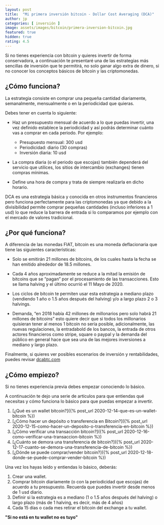 ```yaml
---
layout: post
title:  "Mi primera inversión bitcoin - Dollar Cost Averaging (DCA)"
author: jp
categories: [ inversión ]
image: assets/images/bitcoin/primera-inversion-bitcoin.jpg
featured: true
hidden: true
rating: 4.5
---
```


Si no tienes experiencia con bitcoin y quieres invertir de forma conservadora, a continuación te presentaré una de las estrategias más sencillas de inversión que te permitirá, no solo ganar algo extra de dinero, si no conocer los conceptos básicos de bitcoin y las criptomonedas.


## ¿Cómo funciona?

La estrategia consiste en comprar una pequeña cantidad diariamente, semanalmente, mensualmente o en la periodicidad que quieras.

Debes tener en cuenta lo siguiente:

 - Haz un presupuesto mensual de acuerdo a lo que puedas invertir, una vez definido establece la periodicidad y así podrás determinar cuánto vas a comprar en cada periodo. Por ejemplo:    
	-   Presupuesto mensual: 300 usd
	-   Periodicidad: diario (30 compras)
	-   Inversión diaria: 10 usd

- La compra diaria (o el periodo que escojas) también dependerá del servicio que utilices, los sitios de intercambio (exchanges) tienen compras mínimas.
- Define una hora de compra y trata de siempre realizarla en dicho horario.

DCA es una estrategia básica y conocida en otros instrumentos financieros pero funciona perfectamente para las criptomonedas ya que debido a la divisibilidad permite comprar pequeñas cantidades (incluso inferiores a 1 usd) lo que reduce la barrera de entrada si lo comparamos por ejemplo con el mercado de valores tradicional.

## ¿Por qué funciona?

A diferencia de las monedas FIAT, bitcoin es una moneda deflacionaria que tiene las siguientes características:

- Solo se emitirán 21 millones de bitcoins, de los cuales hasta la fecha se han emitido alrededor de 18.5 millones.

- Cada 4 años aproximadamente se reduce a la mitad la emisión de bitcoins que se “pagan” por el procesamiento de las transacciones. Esto se llama halving y el último ocurrió el 11 Mayo de 2020.

- Los ciclos de bitcoin te permiten usar esta estrategia a mediano plazo (vendiendo 1 año o 1.5 años después del halving) y/o a largo plazo 2 o 3 halvings.

- Demanda, “en 2018 había 42 millones de millonarios pero solo habrá 21 millones de bitcoins” esto quiere decir que si todos los millonarios quisieran tener al menos 1 bitcoin no sería posible, adicionalmente, las nuevas regulaciones, la entradabold de los bancos, la entrada de otros actores financieros como stripe, square o paypal y la demanda del público en general hace que sea una de las mejores inversiones a mediano y largo plazo.

Finalmente, si quieres ver posibles escenarios de inversión y rentabilidades, puedes revisar [dcabtc.com](https://dcabtc.com/)

## ¿Cómo empiezo?

Si no tienes experiencia previa debes empezar conociendo lo básico.

A continuación te dejo una serie de artículos para que entiendas qué necesitas y cómo funciona lo básico para que puedas empezar a invertir.

1.  [¿Qué es un wallet bitcoin?]({% post_url 2020-12-14-que-es-un-wallet-bitcoin %})
2.  [¿Cómo hacer un depósito o transferencia en Bitcoin?]({% post_url 2020-12-15-como-hacer-un-deposito-o-transferencia-en-bitcoin %})
3.  [¿Cómo verificar una transacción bitcoin?]({% post_url 2020-12-16-como-verificar-una-transaccion-bitcoin %})
4.  [¿Cuánto se demora una transferencia de bitcoin?]({% post_url 2020-12-17-cuanto-se-demora-una-transferencia-de-bitcoin %})
5.  [¿Dónde se puede comprar/vender bitcoin?]({% post_url 2020-12-18-donde-se-puede-comprar-vender-bitcoin %})

Una vez los hayas leído y entiendas lo básico, deberás:

1.  Crear una wallet.
2.  Comprar bitcoin diariamente (o con la periodicidad que escojas) de acuerdo a tu presupuesto. Recuerda que puedes invertir desde menos de 1 usd diario.
3.  Definir si la estrategia es a mediano (1 o 1.5 años después del halving) o largo plazo (más de 1 halving, es decir, más de 4 años)
4.  Cada 15 días o cada mes retirar el bitcoin del exchange a tu wallet.

<div class="text-center bold">
<strong>
"Si no está en tu wallet no es tuyo"
</strong>
</div>
